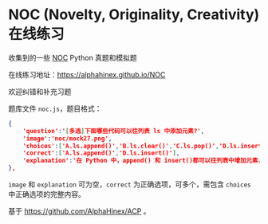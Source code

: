 # NOC (Novelty, Originality, Creativity) 在线练习

收集到的一些 [NOC](http://s.noc.net.cn/Home/Index) Python 真题和模拟题

在线练习地址：https://alphahinex.github.io/NOC

欢迎纠错和补充习题

题库文件 `noc.js`，题目格式：

```json
{
    'question':'[多选]下面哪些代码可以往列表 ls 中添加元素?',
    'image':'noc/mock27.png',
    'choices':['A.ls.append()','B.ls.clear()','C.ls.pop()','D.ls.insert()'],
    'correct':['A.ls.append()','D.ls.insert()'],
    'explanation':'在 Python 中，append() 和 insert()都可以往列表中增加元素，只是 append 是在最后增加，insert 可以自由的插入列表中。clear() 函数是用来清空列表的。pop()函数是删除最后一项，并且作为返回值。'
},
```

`image` 和 `explanation` 可为空，`correct` 为正确选项，可多个，需包含 `choices` 中正确选项的完整内容。

基于 https://github.com/AlphaHinex/ACP 。